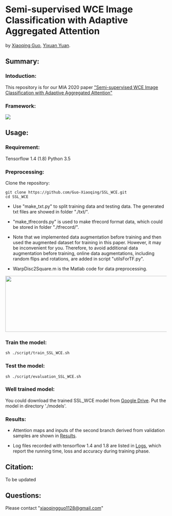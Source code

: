 # Semi-supervised WCE Image Classification with Adaptive Aggregated Attention 

by [Xiaoqing Guo](https://guo-xiaoqing.github.io/), [Yixuan Yuan](http://www.ee.cityu.edu.hk/~yxyuan/people/people.htm).

## Summary:

### Intoduction:
This repository is for our MIA 2020 paper ["Semi-supervised WCE Image Classification with Adaptive Aggregated Attention"](https://)

### Framework:
![](https://github.com/Guo-Xiaoqing/SSL_WCE/raw/master/Figs/network.png)

## Usage:
### Requirement:
Tensorflow 1.4 (1.8)
Python 3.5

### Preprocessing:
Clone the repository:
```
git clone https://github.com/Guo-Xiaoqing/SSL_WCE.git
cd SSL_WCE 
```
* Use "make_txt.py" to split training data and testing data. The generated txt files are showed in folder "./txt/".

* "make_tfrecords.py" is used to make tfrecord format data, which could be stored in folder "./tfrecord/".

* Note that we implemented data augmentation before training and then used the augmented dataset for training in this paper. However, it may be inconvenient for you. Therefore, to avoid additional data augmentation before training, online data augmentations, including random flips and rotations, are added in script "utilsForTF.py". 

* WarpDisc2Square.m is the Matlab code for data preprocessing. 
<img src="https://github.com/Guo-Xiaoqing/SSL_WCE/raw/master/Figs/preprocess.png" width="600" height="175" />

### Train the model: 
```
sh ./script/train_SSL_WCE.sh
```

### Test the model: 
```
sh ./script/evaluation_SSL_WCE.sh
```

### Well trained model:
You could download the trained SSL_WCE model from [Google Drive](https://drive.google.com/file/d/1j-Q_u0-Xyp2xYjA55d8zsV1mM9DE2DRc/view?usp=sharing). Put the model in directory './models'.

### Results:
* Attention maps and inputs of the second branch derived from validation samples are shown in [Results](https://github.com/Guo-Xiaoqing/SSL_WCE/tree/master/models/attention_map/).

* Log files recorded with tensorflow 1.4 and 1.8 are listed in [Logs](https://github.com/Guo-Xiaoqing/SSL_WCE/tree/master/models/logs/), which report the running time, loss and accuracy during training phase.

## Citation:
To be updated

## Questions:
Please contact "xiaoqingguo1128@gmail.com" 
